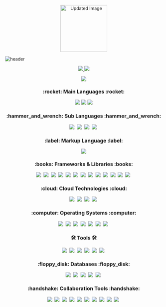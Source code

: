 <p align="center">
  <img width="150" src="https://github.com/user-attachments/assets/66e69557-2331-48b1-a6a7-c736f2fc9b0e" alt="Updated Image" />
</p>

![header](https://capsule-render.vercel.app/api?type=transparent&text=&height=40&fontSize=60&desc=Welcome%20To%20andle7%20Github&descAlignY=75&descAlign=60&fontColor=d6ace6)

<div align="center">
  <a href="https://github.com/andle7">
    <img src="https://github-readme-stats.vercel.app/api/top-langs/?username=andle7&layout=compact&theme=highcontrast" />
  </a>
  <a href="https://github.com/andle7">
    <img src="https://github-readme-stats.vercel.app/api?username=andle7&show_icons=true&theme=highcontrast" />
  </a>

  ![](https://github-profile-summary-cards.vercel.app/api/cards/profile-details?username=andle7&theme=highcontrast)
</div>

<h3 align="center">:rocket: Main Languages :rocket:</h3>
<div align="center">
  <img src="https://img.shields.io/badge/Java-F89820?style=for-the-badge&logo=OpenJDK&logoColor=white" />
  <img src="https://img.shields.io/badge/JavaScript-F7DF1E?style=for-the-badge&logo=javascript&logoColor=20232a" />
  <img src="https://img.shields.io/badge/Python-3670A0?style=for-the-badge&logo=python&logoColor=ffdd54" />
</div>

<h3 align="center">:hammer_and_wrench: Sub Languages :hammer_and_wrench:</h3>
<div align="center">
  <img src="https://img.shields.io/badge/TypeScript-007ACC?style=for-the-badge&logo=typescript&logoColor=white" />&nbsp
  <img src="https://img.shields.io/badge/C-00599C?style=for-the-badge&logo=c&logoColor=white" />&nbsp
  <img src="https://img.shields.io/badge/C%23-239120?style=for-the-badge&logo=csharp&logoColor=white" />&nbsp
  <img src="https://img.shields.io/badge/C++-00599C?style=for-the-badge&logo=cplusplus&logoColor=white" />&nbsp
</div>

<h3 align="center">:label: Markup Language :label:</h3>
<div align="center">
  <img src="https://img.shields.io/badge/HTML5-E34F26?style=for-the-badge&logo=html5&logoColor=white" />
</div>

<h3 align="center">:books: Frameworks & Libraries :books:</h3>
<div align="center">
  <img src="https://img.shields.io/badge/Spring-6DB33F?style=for-the-badge&logo=spring&logoColor=white" />&nbsp
  <img src="https://img.shields.io/badge/Spring Boot-6DB33F?style=for-the-badge&logo=spring-boot&logoColor=white" />&nbsp
  <img src="https://img.shields.io/badge/Spring Framework-6DB33F?style=for-the-badge&logo=spring&logoColor=white" />&nbsp
  <img src="https://img.shields.io/badge/Spring Cloud-6DB33F?style=for-the-badge&logo=spring&logoColor=white" />&nbsp
  <img src="https://img.shields.io/badge/JPA-007396?style=for-the-badge&logo=hibernate&logoColor=white" />&nbsp
  <img src="https://img.shields.io/badge/Serverless-FD5750?style=for-the-badge&logo=serverless&logoColor=white" />&nbsp
  <img src="https://img.shields.io/badge/JSP-007396?style=for-the-badge&logo=java&logoColor=white" />&nbsp
  <img src="https://img.shields.io/badge/React-20232A?style=for-the-badge&logo=react&logoColor=61DAFB" />&nbsp
  <img src="https://img.shields.io/badge/Styled Components-DB7093?style=for-the-badge&logo=styled-components&logoColor=FFD35B" />&nbsp
  <img src="https://img.shields.io/badge/Material UI-007FFF?style=for-the-badge&logo=mui&logoColor=white" />&nbsp
  <img src="https://img.shields.io/badge/OpenCV-11557C?style=for-the-badge&logo=opencv&logoColor=white" />&nbsp
  <img src="https://img.shields.io/badge/Node.js-339933?style=for-the-badge&logo=nodedotjs&logoColor=white" />&nbsp
  <img src="https://img.shields.io/badge/WebRTC-333333?style=for-the-badge&logo=webrtc&logoColor=white" />&nbsp
</div>

<h3 align="center">:cloud: Cloud Technologies :cloud:</h3>
<div align="center">
  <img src="https://img.shields.io/badge/AWS-232F3E?style=for-the-badge&logo=amazon-aws&logoColor=white" />&nbsp
  <img src="https://img.shields.io/badge/Azure-0078D4?style=for-the-badge&logo=microsoft-azure&logoColor=white" />&nbsp
  <img src="https://img.shields.io/badge/Oracle Cloud-F80000?style=for-the-badge&logo=oracle&logoColor=white" />&nbsp
  <img src="https://img.shields.io/badge/Serverless-FD5750?style=for-the-badge&logo=serverless&logoColor=white" />&nbsp
</div>

<h3 align="center">:computer: Operating Systems :computer:</h3>
<div align="center">
  <img src="https://img.shields.io/badge/Linux Kernel-FCC624?style=for-the-badge&logo=linux&logoColor=black" />&nbsp
  <img src="https://img.shields.io/badge/Ubuntu-E95420?style=for-the-badge&logo=ubuntu&logoColor=white" />&nbsp
  <img src="https://img.shields.io/badge/CentOS-262577?style=for-the-badge&logo=centos&logoColor=white" />&nbsp
  <img src="https://img.shields.io/badge/Arch Linux-1793D1?style=for-the-badge&logo=arch-linux&logoColor=white" />&nbsp
  <img src="https://img.shields.io/badge/Fedora-51A2DA?style=for-the-badge&logo=fedora&logoColor=white" />&nbsp
  <img src="https://img.shields.io/badge/Loki Linux-FF6347?style=for-the-badge&logo=linux&logoColor=white" />&nbsp
  <img src="https://img.shields.io/badge/Android-3DDC84?style=for-the-badge&logo=android&logoColor=white" />&nbsp
</div>

<h3 align="center">🛠 Tools 🛠</h3>
<div align="center">
  <img src="https://img.shields.io/badge/Docker-2496ED?style=for-the-badge&logo=docker&logoColor=white" />&nbsp
  <img src="https://img.shields.io/badge/Kubernetes-326CE5?style=for-the-badge&logo=kubernetes&logoColor=white" />&nbsp
  <img src="https://img.shields.io/badge/Cisco-1BA0D7?style=for-the-badge&logo=cisco&logoColor=white" />&nbsp
  <img src="https://img.shields.io/badge/IntelliJ IDEA-000000?style=for-the-badge&logo=intellij-idea&logoColor=white" />&nbsp
  <img src="https://img.shields.io/badge/Eclipse IDE-2C2255?style=for-the-badge&logo=eclipse&logoColor=white" />&nbsp
  <img src="https://img.shields.io/badge/VSCode-2C2C32?style=for-the-badge&logo=visual-studio-code&logoColor=22ABF3" />&nbsp
</div>

<h3 align="center">:floppy_disk: Databases :floppy_disk:</h3>
<div align="center">
  <img src="https://img.shields.io/badge/MySQL-4479A1?style=for-the-badge&logo=mysql&logoColor=white" />&nbsp
  <img src="https://img.shields.io/badge/Oracle-F80000?style=for-the-badge&logo=oracle&logoColor=white" />&nbsp
  <img src="https://img.shields.io/badge/MongoDB-47A248?style=for-the-badge&logo=mongodb&logoColor=white" />&nbsp
  <img src="https://img.shields.io/badge/Firebase-FFCA28?style=for-the-badge&logo=firebase&logoColor=black" />&nbsp
  <img src="https://img.shields.io/badge/DynamoDB-4053D6?style=for-the-badge&logo=amazon-dynamodb&logoColor=white" />&nbsp
</div>

<h3 align="center">:handshake: Collaboration Tools :handshake:</h3>
<div align="center">
  <img src="https://img.shields.io/badge/Notion-F3F3F3?style=for-the-badge&logo=notion&logoColor=black" />&nbsp
  <img src="https://img.shields.io/badge/Figma-F24E1E?style=for-the-badge&logo=figma&logoColor=white" />&nbsp
  <img src="https://img.shields.io/badge/Slack-4A154B?style=for-the-badge&logo=slack&logoColor=white" />&nbsp
  <img src="https://img.shields.io/badge/Discord-5865F2?style=for-the-badge&logo=discord&logoColor=white" />&nbsp
  <img src="https://img.shields.io/badge/Microsoft Loop-6264A7?style=for-the-badge&logo=microsoft-loop&logoColor=white" />&nbsp
  <img src="https://img.shields.io/badge/Microsoft 365-D83B01?style=for-the-badge&logo=microsoft-office&logoColor=white" />&nbsp
  <img src="https://img.shields.io/badge/Google Slides-F4B400?style=for-the-badge&logo=google-slides&logoColor=white" />&nbsp
  <img src="https://img.shields.io/badge/Outlook-0078D4?style=for-the-badge&logo=microsoft-outlook&logoColor=white" />&nbsp
  <img src="https://img.shields.io/badge/Git-F05033?style=for-the-badge&logo=git&logoColor=white" />&nbsp
  <img src="https://img.shields.io/badge/GitHub-181717?style=for-the-badge&logo=github&logoColor=white" />&nbsp
</div>

